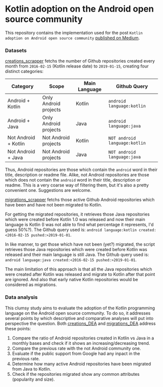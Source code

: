 # Kotlin adoption on the Android open source community
This repository contains the implementation used for the post `Kotlin adoption on Android open source community` [published on Medium]().   

### Datasets
[creations_scrapper](creations_scrapper.py) fetchs the number of Github repositories created every month from `2016-02-15` (Kotlin release date) to `2019-01-15`, creating four distinct categories:

| Category | Scope | Main Language | Github Query |
|----------------|---------------|---------------|----------------|
| Android + Kotlin | Only Android projects  | Kotlin | `android language:kotlin`|
| Android + Java   | Only Android projects  | Java | `android language:java` |
| Not Android + Kotlin | Not Android projects  | Kotlin | `NOT android language:kotlin`|
| Not Android + Java | Not Android projects  | Java | `NOT android language:java`|

Thus, Android repositories are those which contain the `android` word in their title, description or readme file. Alike, not Android repositories are those which does not contain the `android` word in their title, description or readme. This is a very coarse way of filtering them, but it's also a pretty convenient one. Suggestions are welcome.

[migrations_scrapper](creations_scrapper.py) fetchs those active Github Android repositories which have been and have not been migrated to Kotlin. 

For getting the migrated repositories, it retrieves those Java repositories which were created before Kotlin 1.0 was released and now their main language is Kotlin (I was not able to find what percentage it represents, I'd guess 50%?). The Github query used is: `android language:kotlin created:<2016-02-15 pushed:>2019-01-01`. 

In like manner, to get those which have not been (yet?) migrated, the script retrieves those Java repositories which were created before Kotlin was released and their main language is still Java. The Github query used is: `android language:java created:<2016-02-15 pushed:>2019-01-01`. 

The main limitation of this approach is that all the Java repositories which were created after Kotlin was released and migrate to Kotlin after that point are ignored. And also that early native Kotlin repositories would be considered as migrations.
 
### Data analysis
This clumsy study aims to evaluate the adoption of the Kotlin programming language on the Android open source community. To do so, it addresses several points by which descriptive and comparative analyses will put into perspective the question. Both [creations_DEA](creations_DEA.ipynb) and [migrations_DEA](migrations_DEA.ipynb) address these points: 


1. Compare the ratio of Android repositories created in Kotlin vs Java in a monthly bases and check if it shows an increasing/decreasing trend.
2. Compare the previous rate with the not Android community one.
3. Evaluate if the public support from Google had any inpact in the previous rate.
4. Determine how many active Android repositories have been migrated from Java to Kotlin.
2. Check if the repositories migrated show any common attributes (popularity and size).
